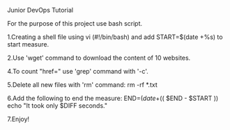  Junior DevOps Tutorial

For the purpose of this project use bash script.

1.Creating a shell file using vi (#!/bin/bash) and add START=$(date +%s) to start measure.

2.Use 'wget' command to download the content of 10 websites.

4.To count "href=" use 'grep' command with '-c'.

5.Delete all new files with 'rm' command: rm -rf *.txt

6.Add the following to end the measure: END=$(date +%s) DIFF=$(( $END - $START )) echo "It took only $DIFF seconds."

7.Enjoy!
